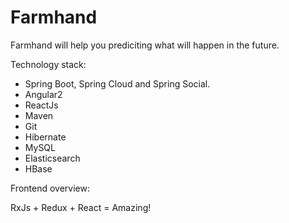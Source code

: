 # Farmhand
Farmhand will help you prediciting what will happen in the future.

Technology stack:

- Spring Boot, Spring Cloud and Spring Social.
- Angular2
- ReactJs
- Maven
- Git
- Hibernate
- MySQL
- Elasticsearch
- HBase

Frontend overview:

RxJs + Redux + React = Amazing!

